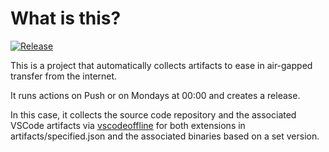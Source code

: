 # What is this?

[![Release](https://github.com/amentumservices/Collector-VSCode/actions/workflows/collect-main.yml/badge.svg?branch=main)](https://github.com/amentumservices/Collector-VSCode/actions/workflows/collect-main.yml)

This is a project that automatically collects artifacts to ease in air-gapped transfer from the internet.

It runs actions on Push or on Mondays at 00:00 and creates a release.

In this case, it collects the source code repository and the associated VSCode artifacts via [vscodeoffline](https://github.com/LOLINTERNETZ/vscodeoffline) for both extensions in artifacts/specified.json and the associated binaries based on a set version.